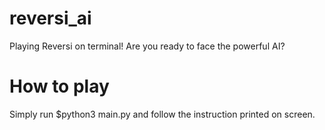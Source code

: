 # reversi_ai
Playing Reversi on terminal! Are you ready to face the powerful AI?

# How to play
Simply run $python3 main.py and follow the instruction printed on screen.
